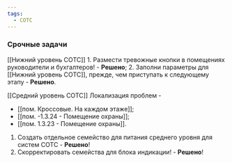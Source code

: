 ```yaml
---
tags:
  - СОТС
---
```

### Срочные задачи
[[Нижний уровень СОТС]]
	1. Размести тревожные кнопки в помещениях руководители и бухгалтеров! - **Решено**;
	2. Заполни параметры для [[Нижний уровень СОТС]], прежде, чем приступать к следующему этапу - **Решено**.

[[Средний уровень СОТС]]
Локализация проблем - 
 - [[пом. Кроссовые. На каждом этаже]];
 - [[пом. -1.3.24 - Помещение охраны]];
 - [[пом. 1.3.23 - Помещение охраны]].
1. Создать отдельное семейство для питания среднего уровня для систем СОТС - **Решено**!
2. Скорректировать семейства для блока индикации! - **Решено**!